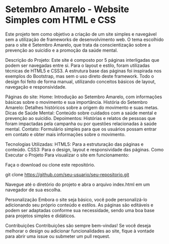 # Setembro Amarelo - Website Simples com HTML e CSS

Este projeto tem como objetivo a criação de um site simples e navegável sem a utilização de frameworks de desenvolvimento web. O tema escolhido para o site é Setembro Amarelo, que trata da conscientização sobre a prevenção ao suicídio e a promoção da saúde mental.

Descrição do Projeto: 
Este site é composto por 5 páginas interligadas que podem ser navegadas entre si. Para o layout e estilo, foram utilizadas técnicas de HTML5 e CSS3. A estrutura base das páginas foi inspirada nos exemplos do Bootstrap, mas sem o uso direto deste framework. Todo o design foi feito de forma manual, utilizando conceitos básicos de layout, navegação e responsividade.

Páginas do site:
Home: Introdução ao Setembro Amarelo, com informações básicas sobre o movimento e sua importância.
História do Setembro Amarelo: Detalhes históricos sobre a origem do movimento e suas metas.
Dicas de Saúde Mental: Conteúdo sobre cuidados com a saúde mental e prevenção ao suicídio.
Depoimentos: Histórias e relatos de pessoas que foram impactadas pela campanha ou por questões relacionadas à saúde mental.
Contato: Formulário simples para que os usuários possam entrar em contato e obter mais informações sobre o movimento.

Tecnologias Utilizadas: 
HTML5: Para a estruturação das páginas e conteúdo.
CSS3: Para o design, layout e responsividade das páginas.
Como Executar o Projeto
Para visualizar o site em funcionamento:

Faça o download ou clone este repositório.

git clone https://github.com/seu-usuario/seu-repositorio.git

Navegue até o diretório do projeto e abra o arquivo index.html em um navegador de sua escolha.

Personalização
Embora o site seja básico, você pode personalizá-lo adicionando seu próprio conteúdo e estilos. As páginas são editáveis e podem ser adaptadas conforme sua necessidade, sendo uma boa base para projetos simples e didáticos.

Contribuições
Contribuições são sempre bem-vindas! Se você deseja melhorar o design ou adicionar funcionalidades ao site, fique à vontade para abrir uma issue ou submeter um pull request.
